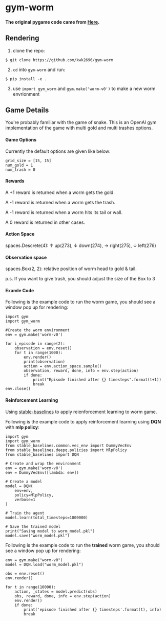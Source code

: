 # gym-worm

#### The original pygame code came from [Here](https://inventwithpython.com/pygame/chapter6.html).

## Rendering
1. clone the repo:
```
$ git clone https://github.com/kwk2696/gym-worm
```
2. `cd` into `gym-worm` and run:
```
$ pip install -e .
```
3. use `import gym_worm` and `gym.make('worm-v0')` to make a new worm envrionment

## Game Details
You're probably familiar with the game of snake. 
This is an OpenAI gym implementation of the game with multi gold and multi trashes options.

#### Game Options
Currently the default options are given like below:
```
grid_size = [15, 15]
num_gold = 1
num_trash = 0
```

#### Rewards
A +1 reward is returned when a worm gets the gold.

A -1 reward is returned when a worm gets the trash.

A -1 reward is returned when a worm hits its tail or wall.

A  0 reward is returned in other cases.

#### Action Space
spaces.Descrete(4): ↑ up(273), ↓ down(274), → right(275), ↓ left(276)

#### Observation space
spaces.Box(2, 2): relative position of worm head to gold & tail.

p.s. If you want to give trash, you should adjust the size of the Box to 3

#### Examle Code
Following is the example code to run the worm game, you should see a window pop up for rendering:
```
import gym
import gym_worm

#Create the worm environment
env = gym.make('worm-v0')

for i_episode in range(2):
    observation = env.reset()
    for t in range(1000):
        env.render()
        print(observation)
        action = env.action_space.sample()
        observation, reward, done, info = env.step(action)
        if done:
            print("Episode finished after {} timesteps".format(t+1))
            break
env.close()
```

#### Reinforcement Learning
Using [stable-baselines](https://github.com/hill-a/stable-baselines) to apply reienforcement learning to worm game.

Following is the example code to apply reinforcement learning using **DQN** with **mlp policy**:
```
import gym
import gym_worm
from stable_baselines.common.vec_env import DummyVecEnv
from stable_baselines.deepq.policies import MlpPolicy
from stable_baselines import DQN

# Create and wrap the environment
env = gym.make('worm-v0')
env = DummyVecEnv([lambda: env])

# Create a model
model = DQN(
    env=env,
    policy=MlpPolicy,
    verbose=1
)

# Train the agent
model.learn(total_timesteps=1000000)

# Save the trained model
print("Saving model to worm_model.pkl")
model.save("worm_model.pkl")
```

Following is the example code to run the **trained** worm game, you should see a window pop up for rendering:
```
env = gym.make("worm-v0")
model = DQN.load("worm_model.pkl")
    
obs = env.reset()
env.render()

for t in range(10000):
    action, _states = model.predict(obs)
    obs, reward, done, info = env.step(action)
    env.render()
    if done:
        print('episode finished after {} timesteps'.format(t), info)
        break     

